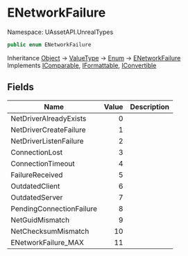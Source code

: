 # ENetworkFailure

Namespace: UAssetAPI.UnrealTypes

```csharp
public enum ENetworkFailure
```

Inheritance [Object](https://docs.microsoft.com/en-us/dotnet/api/system.object) → [ValueType](https://docs.microsoft.com/en-us/dotnet/api/system.valuetype) → [Enum](https://docs.microsoft.com/en-us/dotnet/api/system.enum) → [ENetworkFailure](./uassetapi.unrealtypes.enetworkfailure.md)<br>
Implements [IComparable](https://docs.microsoft.com/en-us/dotnet/api/system.icomparable), [IFormattable](https://docs.microsoft.com/en-us/dotnet/api/system.iformattable), [IConvertible](https://docs.microsoft.com/en-us/dotnet/api/system.iconvertible)

## Fields

| Name | Value | Description |
| --- | --: | --- |
| NetDriverAlreadyExists | 0 |  |
| NetDriverCreateFailure | 1 |  |
| NetDriverListenFailure | 2 |  |
| ConnectionLost | 3 |  |
| ConnectionTimeout | 4 |  |
| FailureReceived | 5 |  |
| OutdatedClient | 6 |  |
| OutdatedServer | 7 |  |
| PendingConnectionFailure | 8 |  |
| NetGuidMismatch | 9 |  |
| NetChecksumMismatch | 10 |  |
| ENetworkFailure_MAX | 11 |  |
